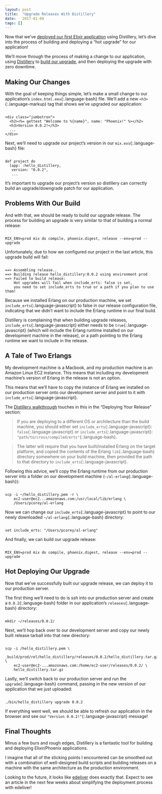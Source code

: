 ```yaml
---
layout: post
title:  "Upgrade Releases With Distillery"
date:   2017-01-09
tags: []
---
```


Now that we’ve [deployed our first Elixir application](http://www.east5th.co/blog/2016/12/26/deploying-elixir-applications-with-distillery/) using Distillery, let’s dive into the process of building and deploying a “hot upgrade” for our application!

We’ll move through the process of making a change to our application, using [Distillery](https://github.com/bitwalker/distillery) to [build our upgrade](https://hexdocs.pm/distillery/walkthrough.html#building-an-upgrade-release), and then deploying the upgrade with zero downtime.

## Making Our Changes

With the goal of keeping things simple, let’s make a small change to our application’s `index.html.eex`{:.language-bash} file. We’ll add a new `<h3>`{:.language-markup} tag that shows we’ve upgraded our application:

<pre class='language-markup'><code class='language-markup'>
&lt;div class="jumbotron">
  &lt;h2>&lt;%= gettext "Welcome to %{name}", name: "Phoenix!" %>&lt;/h2>
  &lt;h3>Version 0.0.2!&lt;/h3>
  ...
&lt;/div>
</code></pre>

Next, we’ll need to upgrade our project’s version in our `mix.exs`{:.language-bash} file:

<pre class='language-elixir'><code class='language-elixir'>
def project do
  [app: :hello_distillery,
   version: "0.0.2",
   ...
</code></pre>

It’s important to upgrade our project’s version so distillery can correctly build an upgrade/downgrade patch for our application.

## Problems With Our Build

And with that, we should be ready to build our upgrade release. The process for building an upgrade is very similar to that of building a normal release:

<pre class='language-bash'><code class='language-bash'>
MIX_ENV=prod mix do compile, phoenix.digest, release --env=prod --upgrade
</code></pre>

Unfortunately, due to how we configured our project in the last article, this upgrade build will fail:

<pre class='language-bash'><code class='language-bash'>
==> Assembling release..
==> Building release hello_distillery:0.0.2 using environment prod
==> Failed to build release:
    Hot upgrades will fail when include_erts: false is set,
    you need to set include_erts to true or a path if you plan to use them!
</code></pre>

Because we installed Erlang on our production machine, we set `include_erts`{:.language-javascript} to false in our release configuration file, indicating that we didn’t want to include the Erlang runtime in our final build.

Distillery is complaining that when building upgrade releases, `include_erts`{:.language-javascript} either needs to be `true`{:.language-javascript} (which will include the Erlang runtime installed on our development machine in the release), or a path pointing to the Erlang runtime we want to include in the release.

## A Tale of Two Erlangs

My development machine is a Macbook, and my production machine is an Amazon Linux EC2 instance. This means that including my development machine’s version of Erlang in the release is not an option.

This means that we’ll have to copy the instance of Erlang we installed on our production server onto our development server and point to it with `include_erts`{:.language-javascript}.

The [Distillery walkthrough](https://hexdocs.pm/distillery/walkthrough.html#deploying-your-release) touches in this in the “Deploying Your Release” section:

> If you are deploying to a different OS or architecture than the build machine, you should either set `include_erts`{:.language-javascript}: `false`{:.language-javascript} or `include_erts`{:.language-javascript}: `"path/to/cross/compiled/erts"`{:.language-bash}.

> The latter will require that you have built/installed Erlang on the target platform, and copied the contents of the Erlang `lib`{:.language-bash} directory somewhere on your build machine, then provided the path to that directory to `include_erts`{:.language-javascript}.

Following this advice, we’ll copy the Erlang runtime from our production server into a folder on our development machine (`~/al-erlang`{:.language-bash}):

<pre class='language-bash'><code class='language-bash'>
scp -i ~/hello_distillery.pem -r \
    ec2-user@ec2...amazonaws.com:/usr/local/lib/erlang \
    /Users/pcorey/al-erlang
</code></pre>

Now we can change our `include_erts`{:.language-javascript} to point to our newly downloaded `~/al-erlang`{:.language-bash} directory:

<pre class='language-elixir'><code class='language-elixir'>
set include_erts: "/Users/pcorey/al-erlang"
</code></pre>

And finally, we can build our upgrade release:

<pre class='language-bash'><code class='language-bash'>
MIX_ENV=prod mix do compile, phoenix.digest, release --env=prod --upgrade
</code></pre>

## Hot Deploying Our Upgrade

Now that we’ve successfully built our upgrade release, we can deploy it to our production server.

The first thing we’ll need to do is ssh into our production server and create a `0.0.2`{:.language-bash} folder in our application’s `releases`{:.language-bash} directory:

<pre class='language-bash'><code class='language-bash'>
mkdir ~/releases/0.0.2/
</code></pre>

Next, we’ll hop back over to our development server and copy our newly built release tarball into that new directory:

<pre class='language-bash'><code class='language-bash'>
scp -i /hello_distillery.pem \
    _build/prod/rel/hello_distillery/releases/0.0.2/hello_distillery.tar.gz \
    ec2-user@ec2-...amazonaws.com:/home/ec2-user/releases/0.0.2/ \
    hello_distillery.tar.gz
</code></pre>

Lastly, we’ll switch back to our production server and run the `upgrade`{:.language-bash} command, passing in the new version of our application that we just uploaded:

<pre class='language-bash'><code class='language-bash'>
./bin/hello_distillery upgrade 0.0.2
</code></pre>

If everything went well, we should be able to refresh our application in the browser and see our `"Version 0.0.2!"`{:.language-javascript} message!

## Final Thoughts

Minus a few burs and rough edges, Distillery is a fantastic tool for building and deploying Elixir/Phoenix applications.

I imagine that all of the sticking points I encountered can be smoothed out with a combination of well-designed build scripts and building releases on a machine with the same architecture as the production environment.

Looking to the future, it looks like [edeliver](https://github.com/boldpoker/edeliver) does exactly that. Expect to see an article in the next few weeks about simplifying the deployment process with edeliver!

